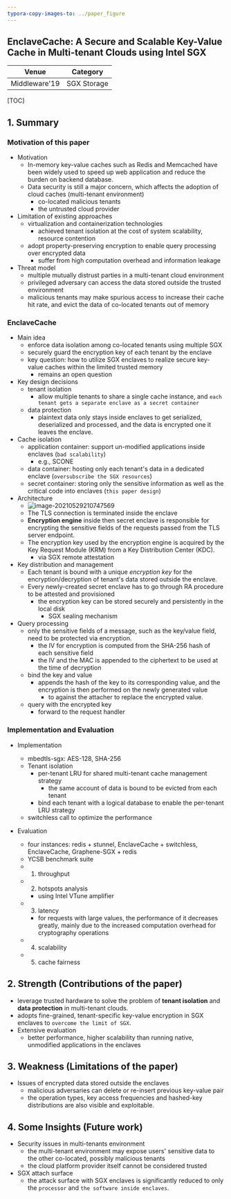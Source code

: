 ```yaml
---
typora-copy-images-to: ../paper_figure
---
```

EnclaveCache: A Secure and Scalable Key-Value Cache in Multi-tenant Clouds using Intel SGX
------------------------------------------
|           Venue            |       Category       |
| :------------------------: | :------------------: |
| Middleware'19 | SGX Storage |
[TOC]

## 1. Summary
### Motivation of this paper
- Motivation 
  - In-memory key-value caches such as Redis and Memcached have been widely used to speed up web application and reduce the burden on backend database.
  - Data security is still a major concern, which affects the adoption of cloud caches (multi-tenant environment)
    - co-located malicious tenants 
    - the untrusted cloud provider
- Limitation of existing approaches 
  - virtualization and containerization technologies
    - achieved tenant isolation at the cost of system scalability, resource contention
  - adopt property-preserving encryption to enable query processing over encrypted data
    - suffer from high computation overhead and information leakage
- Threat model
  - multiple mutually distrust parties in a multi-tenant cloud environment
  - privileged adversary can access the data stored outside the trusted environment
  - malicious tenants may make spurious access to increase their cache hit rate, and evict the data of co-located tenants out of memory

### EnclaveCache

- Main idea
  - enforce data isolation among co-located tenants using multiple SGX
  - securely guard the encryption key of each tenant by the enclave
  - key question: how to utilize SGX enclaves to realize secure key-value caches within the limited trusted memory
    - remains an open question
- Key design decisions
  - tenant isolation
    - allow multiple tenants to share a single cache instance, and `each tenant gets a separate enclave as a secret container`
  - data protection
    - plaintext data only stays inside enclaves to get serialized, deserialized and processed, and the data is encrypted one it leaves the enclave.
- Cache isolation
  - application container: support un-modified applications inside enclaves (`bad scalability`)
    - e.g., SCONE
  - data container: hosting only each tenant's data in a dedicated enclave (`oversubscribe the SGX resources`)
  - secret container: storing only the sensitive information as well as the critical code into enclaves (`this paper design`)
- Architecture 
  - ![image-20210529210747569](../paper_figure/image-20210529210747569.png)
  - The TLS connection is terminated inside the enclave
  - **Encryption engine** inside then secret enclave is responsible for encrypting the sensitive fields of the requests passed from the TLS server endpoint.
  - The encryption key used by the encryption engine is acquired by the Key Request Module (KRM) from a Key Distribution Center (KDC).
    - via SGX remote attestation
- Key distribution and management
  - Each tenant is bound with a unique *encryption key* for the encryption/decryption of tenant's data stored outside the enclave.
  - Every newly-created secret enclave has to go through RA procedure to be attested and provisioned
    - the encryption key can be stored securely and persistently in the local disk
      - SGX sealing mechanism
- Query processing
  - only the sensitive fields of a message, such as the key/value field, need to be protected via encryption.
    - the IV for encryption is computed from the SHA-256 hash of each sensitive field
    - the IV and the MAC is appended to the ciphertext to be used at the time of decryption
  - bind the key and value
    - appends the hash of the key to its corresponding value, and the encryption is then performed on the newly generated value 
      - to against the attacher to replace the encrypted value.
  - query with the encrypted key 
    - forward to the request handler

### Implementation and Evaluation
- Implementation
  - mbedtls-sgx: AES-128, SHA-256
  - Tenant isolation
    - per-tenant LRU for shared multi-tenant cache management strategy
      - the same account of data is bound to be evicted from each tenant
    - bind each tenant with a logical database to enable the per-tenant LRU strategy
  - switchless call to optimize the performance

- Evaluation 
  - four instances: redis + stunnel, EnclaveCache + switchless, EnclaveCache, Graphene-SGX + redis
  - YCSB benchmark suite
  - 1. throughput
  - 2. hotspots analysis
    - using Intel VTune amplifier
  - 3. latency
    - for requests with large values, the performance of it decreases greatly, mainly due to the increased computation overhead for cryptography operations
  - 4. scalability
  - 5. cache fairness




## 2. Strength (Contributions of the paper)

- leverage trusted hardware to solve the problem of **tenant isolation** and **data protection** in multi-tenant clouds.
- adopts fine-grained, tenant-specific key-value encryption in SGX enclaves to `overcome the limit of SGX`.
- Extensive evaluation
  - better performance, higher scalability than running native, unmodified applications in the enclaves

## 3. Weakness (Limitations of the paper)

- Issues of encrypted data stored outside the enclaves
  - malicious adversaries can delete or re-insert previous key-value pair 
  - the operation types, key access frequencies and hashed-key distributions are also visible and exploitable.

## 4. Some Insights (Future work)

- Security issues in multi-tenants environment 
  - the multi-tenant environment may expose users' sensitive data to the other co-located, possibly malicious tenants
  - the cloud platform provider itself cannot be considered trusted
- SGX attach surface
  - the attack surface with SGX enclaves is significantly reduced to only the `processor` and `the software inside enclaves`.